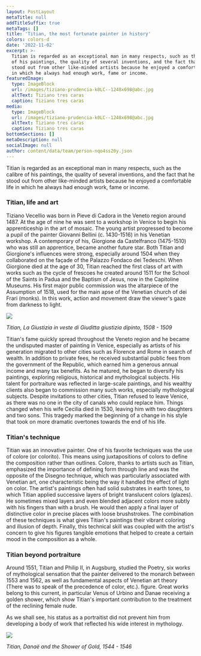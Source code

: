 ```yaml
---
layout: PostLayout
metaTitle: null
addTitleSuffix: true
metaTags: []
title: 'Titian, the most fortunate painter in history'
colors: colors-d
date: '2022-11-02'
excerpt: >-
  Titian is regarded as an exceptional man in many respects, such as the calibre
  of his paintings, the quality of several inventions, and the fact that he
  stood out from other like-minded artists because he enjoyed a comfortable life
  in which he always had enough work, fame or income.
featuredImage:
  type: ImageBlock
  url: /images/tiziano-prudencia-k0LC--1248x698@abc.jpg
  altText: Tiziano tres caras
  caption: Tiziano tres caras
media:
  type: ImageBlock
  url: /images/tiziano-prudencia-k0LC--1248x698@abc.jpg
  altText: Tiziano tres caras
  caption: Tiziano tres caras
bottomSections: []
metaDescription: null
socialImage: null
author: content/data/team/person-nqo4ss20y.json
---
```

Titian is regarded as an exceptional man in many respects, such as the calibre of his paintings, the quality of several inventions, and the fact that he stood out from other like-minded artists because he enjoyed a comfortable life in which he always had enough work, fame or income.

### Titian, life and art

Tiziano Vecellio was born in Pieve di Cadora in the Veneto region around 1487. At the age of nine he was sent to a workshop in Venice to begin his apprenticeship in the art of mosaic. The young artist progressed to become a pupil of the painter Giovanni Bellini (c. 1430-1516) in his Venetian workshop. A contemporary of his, Giorgione da Castelfranco (1475-1510) who was still an apprentice, became another future star. Both Titian and Giorgione's influences were strong, especially around 1504 when they collaborated on the façade of the Palazzo Fondaco dei Tedeschi. When Giorgione died at the age of 30, Titian reached the first class of art with works such as the cycle of frescoes he created around 1511 for the School of the Saints in Padua and the Baptism of Jesus, now in the Capitoline Museums.
His first major public commission was the altarpiece of the Assumption of 1518, used for the main apse of the Venetian church of dei Frari (monks). In this work, action and movement draw the viewer's gaze from darkness to light.

![](http://www.sigecweb.beniculturali.it/images/fullsize/ICCD50007134/ICCD5463684\_CdO13872.jpg)

*Titian, La Giustizia in veste di Giuditta giustizia dipinto, 1508 - 1509*

Titian's fame quickly spread throughout the Veneto region and he became the undisputed master of painting in Venice, especially as artists of his generation migrated to other cities such as Florence and Rome in search of wealth. In addition to private fees, he received substantial public fees from the government of the Republic, which earned him a generous annual income and many tax benefits. As he matured, he began to diversify his paintings, exploring religious, historical and mythological subjects. His talent for portraiture was reflected in large-scale paintings, and his wealthy clients also began to commission many such works, especially mythological subjects.
Despite invitations to other cities, Titian refused to leave Venice, as there was no one in the city of canals who could replace him. Things changed when his wife Cecilia died in 1530, leaving him with two daughters and two sons. This tragedy marked the beginning of a change in his style that took on more dramatic overtones towards the end of his life.

### Titian's technique

Titian was an innovative painter. One of his favorite techniques was the use of colore (or colorito). This means using juxtapositions of colors to define the composition rather than outlines. Colore, thanks to artists such as Titian, emphasized the importance of defining form through line and was the opposite of the Disegno technique, which was particularly associated with Venetian art, one characteristic being the way it handled the effect of light on color. The artist's paintings often had solid substrates in earth tones, to which Titian applied successive layers of bright translucent colors (glazes). He sometimes mixed layers and even blended adjacent colors more subtly with his fingers than with a brush. He would then apply a final layer of distinctive color in precise places with loose brushstrokes. The combination of these techniques is what gives Titian's paintings their vibrant coloring and illusion of depth. Finally, this technical skill was coupled with the artist's concern to give his figures tangible emotions that helped to create a certain mood in the composition as a whole.

### Titian beyond portraiture

Around 1551, Titian and Philip II, in Augsburg, studied the Poetry, six works of mythological sensation that the painter delivered to the monarch between 1553 and 1562, as well as fundamental aspects of Venetian art theory (There was to speak of the precedence of color, etc.). figure. Great works belong to this current, in particular Venus of Urbino and Danae receiving a golden shower, which show Titian's important contribution to the treatment of the reclining female nude.

As we shall see, his status as a portraitist did not prevent him from developing a body of work that reflected his wide interest in mythology.

![](https://upload.wikimedia.org/wikipedia/commons/thumb/4/46/Tizian\_-\_Danae_receiving_the_Golden_Rain\_-\_Prado.jpg/1200px-Tizian\_-\_Danae_receiving_the_Golden_Rain\_-\_Prado.jpg)

*Titian, Danaë and the Shower of Gold, 1544 - 1546*

